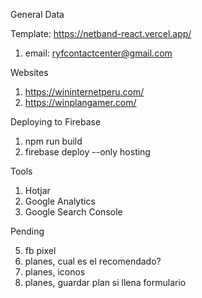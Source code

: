 General Data

Template: https://netband-react.vercel.app/

1. email: ryfcontactcenter@gmail.com

Websites

1. https://wininternetperu.com/
2. https://winplangamer.com/

Deploying to Firebase

1. npm run build
2. firebase deploy --only hosting

Tools

1. Hotjar
2. Google Analytics
3. Google Search Console

Pending

5. fb pixel
6. planes, cual es el recomendado?
7. planes, iconos
8. planes, guardar plan si llena formulario
